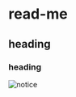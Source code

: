 # read-me

## heading

### heading
![notice](https://user-images.githubusercontent.com/44253710/66183659-4135b600-e697-11e9-8e8e-50ed1611e60csmall.png)

